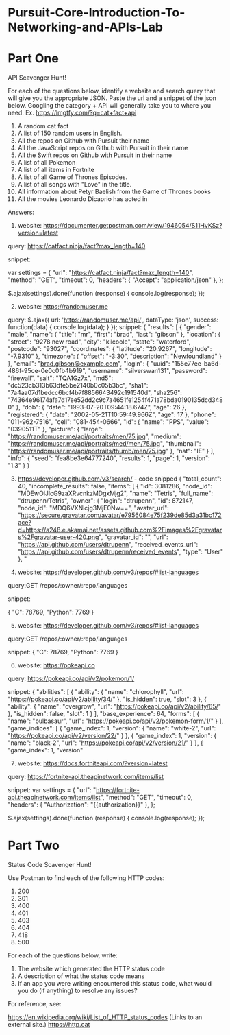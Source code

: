 # Pursuit-Core-Introduction-To-Networking-and-APIs-Lab

# Part One

API Scavenger Hunt!

For each of the questions below, identify a website and search query that will give you the appropriate JSON.  Paste the url and a snippet of the json below.  Googling the category + API will generally take you to where you need.  Ex. https://lmgtfy.com/?q=cat+fact+api

1. A random cat fact
2. A list of 150 random users in English.
3. All the repos on Github with Pursuit their name
4. All the JavaScript repos on Github with Pursuit in their name
5. All the Swift repos on Github with Pursuit in their name
6. A list of all Pokemon
7. A list of all items in Fortnite
8. A list of all Game of Thrones Episodes.
9. A list of all songs with "Love" in the title.
10. All information about Petyr Baelish from the Game of Thrones books
11. All the movies Leonardo Dicaprio has acted in

Answers:

1. website: https://documenter.getpostman.com/view/1946054/S11HvKSz?version=latest

query:
https://catfact.ninja/fact?max_length=140

snippet:


var settings = {
  "url": "https://catfact.ninja/fact?max_length=140",
  "method": "GET",
  "timeout": 0,
  "headers": {
    "Accept": "application/json"
  },
};

$.ajax(settings).done(function (response) {
  console.log(response);
});


2. website:
https://randomuser.me

query: 
$.ajax({
  url: 'https://randomuser.me/api/',
  dataType: 'json',
  success: function(data) {
    console.log(data);
  }
});
snippet:
{
  "results": [
    {
      "gender": "male",
      "name": {
        "title": "mr",
        "first": "brad",
        "last": "gibson"
      },
      "location": {
        "street": "9278 new road",
        "city": "kilcoole",
        "state": "waterford",
        "postcode": "93027",
        "coordinates": {
          "latitude": "20.9267",
          "longitude": "-7.9310"
        },
        "timezone": {
          "offset": "-3:30",
          "description": "Newfoundland"
        }
      },
      "email": "brad.gibson@example.com",
      "login": {
        "uuid": "155e77ee-ba6d-486f-95ce-0e0c0fb4b919",
        "username": "silverswan131",
        "password": "firewall",
        "salt": "TQA1Gz7x",
        "md5": "dc523cb313b63dfe5be2140b0c05b3bc",
        "sha1": "7a4aa07d1bedcc6bcf4b7f8856643492c191540d",
        "sha256": "74364e96174afa7d17ee52dd2c9c7a4651fe1254f471a78bda0190135dcd3480"
      },
      "dob": {
        "date": "1993-07-20T09:44:18.674Z",
        "age": 26
      },
      "registered": {
        "date": "2002-05-21T10:59:49.966Z",
        "age": 17
      },
      "phone": "011-962-7516",
      "cell": "081-454-0666",
      "id": {
        "name": "PPS",
        "value": "0390511T"
      },
      "picture": {
        "large": "https://randomuser.me/api/portraits/men/75.jpg",
        "medium": "https://randomuser.me/api/portraits/med/men/75.jpg",
        "thumbnail": "https://randomuser.me/api/portraits/thumb/men/75.jpg"
      },
      "nat": "IE"
    }
  ],
  "info": {
    "seed": "fea8be3e64777240",
    "results": 1,
    "page": 1,
    "version": "1.3"
  }
}

3. https://developer.github.com/v3/search/ - code snipped
{
  "total_count": 40,
  "incomplete_results": false,
  "items": [
    {
      "id": 3081286,
      "node_id": "MDEwOlJlcG9zaXRvcnkzMDgxMjg2",
      "name": "Tetris",
      "full_name": "dtrupenn/Tetris",
      "owner": {
        "login": "dtrupenn",
        "id": 872147,
        "node_id": "MDQ6VXNlcjg3MjE0Nw==",
        "avatar_url": "https://secure.gravatar.com/avatar/e7956084e75f239de85d3a31bc172ace?d=https://a248.e.akamai.net/assets.github.com%2Fimages%2Fgravatars%2Fgravatar-user-420.png",
        "gravatar_id": "",
        "url": "https://api.github.com/users/dtrupenn",
        "received_events_url": "https://api.github.com/users/dtrupenn/received_events",
        "type": "User"
      },
      "

4. website:
https://developer.github.com/v3/repos/#list-languages

query:GET /repos/:owner/:repo/languages


snippet: 

{
  "C": 78769,
  "Python": 7769
}
      
5. website:
https://developer.github.com/v3/repos/#list-languages

query:GET /repos/:owner/:repo/languages

snippet:
{
  "C": 78769,
  "Python": 7769
}

6. website:
https://pokeapi.co 

query:
https://pokeapi.co/api/v2/pokemon/1/

snippet:
{
"abilities": [
  {
    "ability": {
      "name": "chlorophyll",
      "url": "https://pokeapi.co/api/v2/ability/34/"
    },
    "is_hidden": true,
    "slot": 3
  },
  {
    "ability": {
      "name": "overgrow",
      "url": "https://pokeapi.co/api/v2/ability/65/"
    },
    "is_hidden": false,
    "slot": 1
  }
],
"base_experience": 64,
"forms": [
  {
    "name": "bulbasaur",
    "url": "https://pokeapi.co/api/v2/pokemon-form/1/"
  }
],
"game_indices": [
  {
    "game_index": 1,
    "version": {
      "name": "white-2",
      "url": "https://pokeapi.co/api/v2/version/22/"
    }
  },
  {
    "game_index": 1,
    "version": {
      "name": "black-2",
      "url": "https://pokeapi.co/api/v2/version/21/"
    }
  },
  {
    "game_index": 1,
    "version"
    
7.  website: https://docs.fortniteapi.com/?version=latest

query: https://fortnite-api.theapinetwork.com/items/list

snippet: 
var settings = {
  "url": "https://fortnite-api.theapinetwork.com/items/list",
  "method": "GET",
  "timeout": 0,
  "headers": {
    "Authorization": "{{authorization}}"
  },
};

$.ajax(settings).done(function (response) {
  console.log(response);
});
# Part Two

Status Code Scavenger Hunt!

Use Postman to find each of the following HTTP codes:


1. 200
1. 301
1. 400
1. 401
1. 403
1. 404
1. 418
1. 500


For each of the questions below, write:

1. The website which generated the HTTP status code
2. A description of what the status code means
3. If an app you were writing encountered this status code, what would you do (if anything) to resolve any issues?


For reference, see:

https://en.wikipedia.org/wiki/List_of_HTTP_status_codes (Links to an external site.)
https://http.cat



